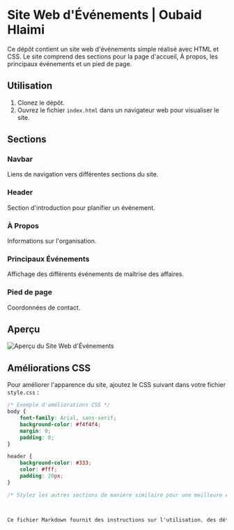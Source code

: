 # Site Web d'Événements | Oubaid Hlaimi

Ce dépôt contient un site web d'événements simple réalisé avec HTML et CSS. Le site comprend des sections pour la page d'accueil, À propos, les principaux événements et un pied de page.

## Utilisation

1. Clonez le dépôt.
2. Ouvrez le fichier `index.html` dans un navigateur web pour visualiser le site.

## Sections

### Navbar
Liens de navigation vers différentes sections du site.

### Header
Section d'introduction pour planifier un événement.

### À Propos
Informations sur l'organisation.

### Principaux Événements
Affichage des différents événements de maîtrise des affaires.

### Pied de page
Coordonnées de contact.

## Aperçu

![Aperçu du Site Web d'Événements](preview.png)

## Améliorations CSS

Pour améliorer l'apparence du site, ajoutez le CSS suivant dans votre fichier `style.css` :

```css
/* Exemple d'améliorations CSS */
body {
    font-family: Arial, sans-serif;
    background-color: #f4f4f4;
    margin: 0;
    padding: 0;
}

header {
    background-color: #333;
    color: #fff;
    padding: 20px;
}

/* Stylez les autres sections de manière similaire pour une meilleure esthétique */



Ce fichier Markdown fournit des instructions sur l'utilisation, des détails sur les sections, une image d'aperçu, un extrait d'amélioration CSS et une section pour l'auteur. Remplacez `[Oubaid Hlaimi ]` par votre nom réel ou l'attribution souhaitée. Assurez-vous également de remplacer `preview.png` par une image d'aperçu de votre site web.
